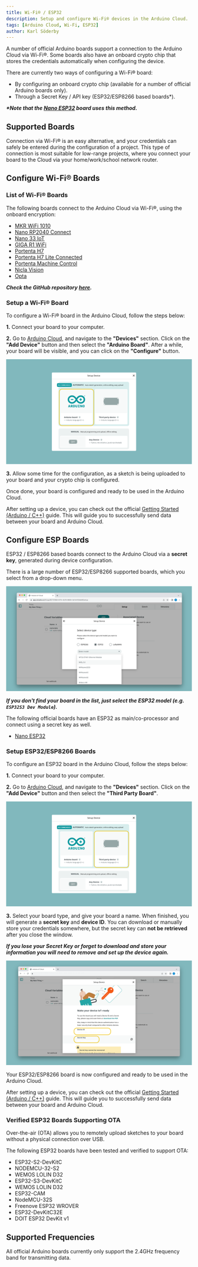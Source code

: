 ```yaml
---
title: Wi-Fi® / ESP32
description: Setup and configure Wi-Fi® devices in the Arduino Cloud.
tags: [Arduino Cloud, Wi-Fi, ESP32]
author: Karl Söderby
---
```


A number of official Arduino boards support a connection to the Arduino Cloud via Wi-Fi®. Some boards also have an onboard crypto chip that stores the credentials automatically when configuring the device.

There are currently two ways of configuring a Wi-Fi® board:
- By configuring an onboard crypto chip (available for a number of official Arduino boards only).
- Through a Secret Key / API key (ESP32/ESP8266 based boards\*).

***\*Note that the [Nano ESP32](https://store.arduino.cc/products/nano-esp32) board uses this method.***

## Supported Boards

Connection via Wi-Fi® is an easy alternative, and your credentials can safely be entered during the configuration of a project. This type of connection is most suitable for low-range projects, where you connect your board to the Cloud via your home/work/school network router.

## Configure Wi-Fi® Boards

### List of Wi-Fi® Boards

The following boards connect to the Arduino Cloud via Wi-Fi®, using the onboard encryption:

- [MKR WiFi 1010](https://store.arduino.cc/arduino-mkr-wifi-1010)
- [Nano RP2040 Connect](https://store.arduino.cc/nano-rp2040-connect)
- [Nano 33 IoT](https://store.arduino.cc/arduino-nano-33-iot)
- [GIGA R1 WiFi](https://store.arduino.cc/products/giga-r1-wifi)
- [Portenta H7](https://store.arduino.cc/portenta-h7)
- [Portenta H7 Lite Connected](https://store.arduino.cc/products/portenta-h7-lite-connected)
- [Portenta Machine Control](https://store.arduino.cc/products/arduino-portenta-machine-control)
- [Nicla Vision](https://store.arduino.cc/products/nicla-vision)
- [Opta](https://store.arduino.cc/products/opta-wifi)

***Check the GitHub repository [here](https://github.com/arduino-libraries/ArduinoIoTCloud?tab=readme-ov-file#what).*** 

### Setup a Wi-Fi® Board

To configure a Wi-Fi® board in the Arduino Cloud, follow the steps below:

**1.** Connect your board to your computer.

**2.** Go to [Arduino Cloud](https://app.arduino.cc), and navigate to the **"Devices"** section. Click on the **"Add Device"** button and then select the **"Arduino Board"**. After a while, your board will be visible, and you can click on the **"Configure"** button.

![Board show up.](assets/wifi.png)

**3.** Allow some time for the configuration, as a sketch is being uploaded to your board and your crypto chip is configured.

Once done, your board is configured and ready to be used in the Arduino Cloud.

After setting up a device, you can check out the official [Getting Started (Arduino / C++)](/arduino-cloud/guides/arduino-c) guide. This will guide you to successfully send data between your board and Arduino Cloud.

## Configure ESP Boards

ESP32 / ESP8266 based boards connect to the Arduino Cloud via a **secret key**, generated during device configuration.

There is a large number of ESP32/ESP8266 supported boards, which you select from a drop-down menu.

![Range of ESP32 boards.](assets/esp32-supported-boards.png)

***If you don't find your board in the list, just select the ESP32 model (e.g. `ESP32S3 Dev Module`).***

The following official boards have an ESP32 as main/co-processor and connect using a secret key as well.

- [Nano ESP32](https://store.arduino.cc/products/nano-esp32)

### Setup ESP32/ESP8266 Boards

To configure an ESP32 board in the Arduino Cloud, follow the steps below:

**1.** Connect your board to your computer.

**2.** Go to [Arduino Cloud](https://app.arduino.cc), and navigate to the **"Devices"** section. Click on the **"Add Device"** button and then select the **"Third Party Board"**.

![Select "Third Party Device"](assets/esp32.png)

**3.** Select your board type, and give your board a name. When finished, you will generate a **secret key** and **device ID**. You can download or manually store your credentials somewhere, but the secret key can **not be retrieved** after you close the window.

***If you lose your Secret Key or forget to download and store your information you will need to remove and set up the device again.***

![Secret / Device Key.](assets/device-key.png)

Your ESP32/ESP8266 board is now configured and ready to be used in the Arduino Cloud. 

After setting up a device, you can check out the official [Getting Started (Arduino / C++)](/arduino-cloud/guides/arduino-c) guide. This will guide you to successfully send data between your board and Arduino Cloud.

### Verified ESP32 Boards Supporting OTA 

Over-the-air (OTA) allows you to remotely upload sketches to your board without a physical connection over USB.

The following ESP32 boards have been tested and verified to support OTA:

- ESP32-S2-DevKitC
- NODEMCU-32-S2
- WEMOS LOLIN D32
- ESP32-S3-DevKitC
- WEMOS LOLIN D32
- ESP32-CAM
- NodeMCU-32S
- Freenove ESP32 WROVER
- ESP32-DevKitC32E
- DOIT ESP32 DevKit v1

## Supported Frequencies

All official Arduino boards currently only support the 2.4GHz frequency band for transmitting data.